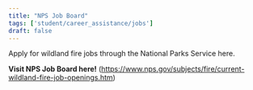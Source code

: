 ```yaml
---
title: "NPS Job Board"
tags: ['student/career_assistance/jobs']
draft: false
---
```


Apply for wildland fire jobs through the National Parks Service here. 

**Visit NPS Job Board here!** (https://www.nps.gov/subjects/fire/current-wildland-fire-job-openings.htm)

